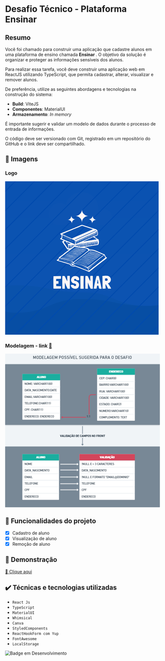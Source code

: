 # Desafio Técnico - Plataforma Ensinar

## Resumo

<p>Você foi chamado para construir uma aplicação que cadastre alunos em uma plataforma de ensino chamada <b> Ensinar </b>. O objetivo da solução é organizar e proteger as informações sensíveis dos alunos.

Para realizar essa tarefa, você deve construir uma aplicação web em ReactJS utilizando TypeScript, que permita cadastrar, alterar, visualizar e remover alunos.

De preferência, utilize as seguintes abordagens e tecnologias na construção do sistema:

- **Build**: ViteJS
- **Componentes**: MaterialUI
- **Armazenamento**: *In memory*

É importante sugerir e validar um modelo de dados durante o processo de entrada de informações.

O código deve ser versionado com Git, registrado em um repositório do GitHub e o link deve ser compartilhado.</p>

## 🔰 Imagens

### Logo

![alt text](src/static/images/logo-ensinar.png)

### Modelagem - link <a href="https://whimsical.com/plataforma-ensinar-PxSNGa428pNUvHXmoyq72n"> 🔗<a/>
![alt text](src/static/images/modelagem.png)

## 🔨 Funcionalidades do projeto

- [x] Cadastro de aluno
- [x] Visualização de aluno
- [x] Remoção de aluno

## 📌 Demonstração
  <a href="https://main--verdant-cajeta-25570d.netlify.app/inicio"> 🔗 Clique aqui <a/>
  
## ✔️ Técnicas e tecnologias utilizadas

- ``React Js``
- ``TypeScript``
- ``MaterialUI``
- ``Whimsical``
- ``Canva``
- ``StyledComponents``
- ``ReactHookForm com Yup``
- ``FontAwesome``
- ``LocalStorage``

![Badge em Desenvolvimento](http://img.shields.io/static/v1?label=STATUS&message=EM%20DESENVOLVIMENTO&color=GREEN&style=for-the-badge)
